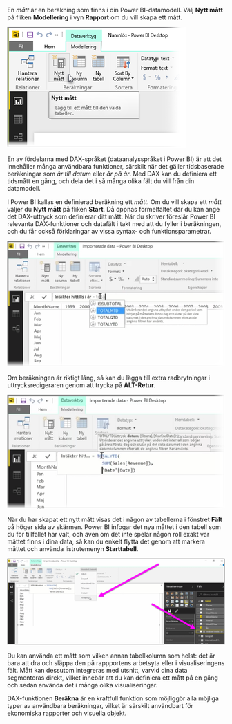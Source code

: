 En *mått* är en beräkning som finns i din Power BI-datamodell. Välj **Nytt mått** på fliken **Modellering** i vyn **Rapport** om du vill skapa ett mått.

![](media/2-5-create-calculated-measures/2-5_1.png)

En av fördelarna med DAX-språket (dataanalysspråket i Power BI) är att det innehåller många användbara funktioner, särskilt när det gäller tidsbaserade beräkningar som *år till datum* eller *år på år*. Med DAX kan du definiera ett tidsmått en gång, och dela det i så många olika fält du vill från din datamodell.

I Power BI kallas en definierad beräkning ett *mått*. Om du vill skapa ett *mått* väljer du **Nytt mått** på fliken **Start**. Då öppnas formelfältet där du kan ange det DAX-uttryck som definierar ditt mått. När du skriver föreslår Power BI relevanta DAX-funktioner och datafält i takt med att du fyller i beräkningen, och du får också förklaringar av vissa syntax- och funktionsparametrar.

![](media/2-5-create-calculated-measures/2-5_2.png)

Om beräkningen är riktigt lång, så kan du lägga till extra radbrytningar i uttrycksredigeraren genom att trycka på **ALT-Retur**.

![](media/2-5-create-calculated-measures/2-5_3.png)

När du har skapat ett nytt mått visas det i någon av tabellerna i fönstret **Fält** på höger sida av skärmen. Power BI infogar det nya måttet i den tabell som du för tillfället har valt, och även om det inte spelar någon roll exakt var måttet finns i dina data, så kan du enkelt flytta det genom att markera måttet och använda listrutemenyn **Starttabell**.

![](media/2-5-create-calculated-measures/2-5_4.png)

Du kan använda ett mått som vilken annan tabellkolumn som helst: det är bara att dra och släppa den på rappportens arbetsyta eller i visualiseringens fält. Mått kan dessutom integreras med utsnitt, varvid dina data segmenteras direkt, vilket innebär att du kan definiera ett mått på en gång och sedan använda det i många olika visualiseringar.

DAX-funktionen **Beräkna** är en kraftfull funktion som möjliggör alla möjliga typer av användbara beräkningar, vilket är särskilt användbart för ekonomiska rapporter och visuella objekt.

